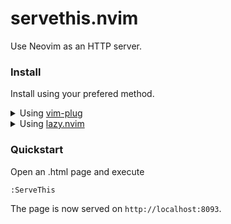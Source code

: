 # servethis.nvim

Use Neovim as an HTTP server.

### Install

Install using your prefered method.

<details>
  <summary>Using <a href="https://github.com/junegunn/vim-plug">vim-plug</a></summary>

  ```vim
  Plug 'jbyuki/servethis.nvim'
  ```
</details>

<details>
  <summary>Using <a href="https://github.com/folke/lazy.nvim">lazy.nvim</a></summary>

  ```lua
  {
    "jbyuki/servethis.nvim",
  }
  ```
</details>


### Quickstart

Open an .html page and execute

  ```
  :ServeThis
  ```

The page is now served on `http://localhost:8093`.

